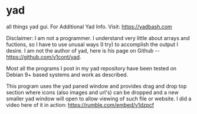 # yad
all things yad gui. For Additional Yad Info. Visit: https://yadbash.com

Disclaimer: I am not a programmer. I understand very little about arrays and fuctions, so I have to use unusal ways (I try) to accomplish the output I desire. 
            I am not the author of yad, here is his page on Github -- https://github.com/v1cont/yad.
            
Most all the programs I post in my yad repository have been tested on Debian 9+ based systems and work as described. 

This program uses the yad paned window and provides drag and drop top section where icons (also images and url's) can be dropped and a new smaller yad window will open to allow viewing of such file or website. I did a video here of it in action: https://rumble.com/embed/v1dzpcf
